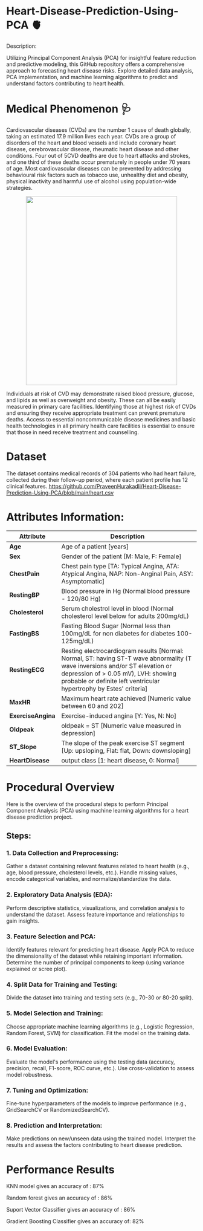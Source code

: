 # Heart-Disease-Prediction-Using-PCA 🫀


Description:

Utilizing Principal Component Analysis (PCA) for insightful feature reduction and predictive modeling, this GitHub repository offers a comprehensive approach to forecasting heart disease risks. Explore detailed data analysis, PCA implementation, and machine learning algorithms to predict and understand factors contributing to heart health.

# Medical Phenomenon 🩺

Cardiovascular diseases (CVDs) are the number 1 cause of death globally, taking an estimated 17.9 million lives each year. CVDs are a group of disorders of the heart and blood vessels and include coronary heart disease, cerebrovascular disease, rheumatic heart disease and other conditions. Four out of 5CVD deaths are due to heart attacks and strokes, and one third of these deaths occur prematurely in people under 70 years of age.
Most cardiovascular diseases can be prevented by addressing behavioural risk factors such as tobacco use, unhealthy diet and obesity, physical inactivity and harmful use of alcohol using population-wide strategies.



<p align="center">
<img src="https://media4.giphy.com/media/v1.Y2lkPTc5MGI3NjExbDZ0a20zMXZxdGZkM3BoaG92YXhhcnEzcjc2MDNweDBzYmVpaXAzMSZlcD12MV9pbnRlcm5hbF9naWZfYnlfaWQmY3Q9cw/l6JC0IxMDIS4QrUxO5/giphy.gif" width="400" height="500" />
</p>
Individuals at risk of CVD may demonstrate raised blood pressure, glucose, and lipids as well as overweight and obesity. These can all be easily measured in primary care facilities. Identifying those at highest risk of CVDs and ensuring they receive appropriate treatment can prevent premature deaths. Access to essential noncommunicable disease medicines and basic health technologies in all primary health care facilities is essential to ensure that those in need receive treatment and counselling.

# Dataset  

The dataset contains medical records of 304 patients who had heart failure, collected during their follow-up period, where each patient profile has 12 clinical features. https://github.com/PraveenHurakadli/Heart-Disease-Prediction-Using-PCA/blob/main/heart.csv

# Attributes Information:
<table>
<thead><tr>
<th>Attribute</th>
<th>Description</th>
</tr>
</thead>
<tbody>
<tr>
<td><strong>Age</strong></td>
<td>Age of a patient [years]</td>
</tr>
<tr>
<td><strong>Sex</strong></td>
<td>Gender of the patient [M: Male, F: Female]</td>
</tr>
<tr>
<td><strong>ChestPain</strong></td>
<td>Chest pain type [TA: Typical Angina, ATA: Atypical Angina, NAP: Non-Anginal Pain, ASY: Asymptomatic]</td>
</tr>
<tr>
<td><strong>RestingBP</strong></td>
<td>Blood pressure in Hg (Normal blood pressure - 120/80 Hg)</td>
</tr>
<tr>
<td><strong>Cholesterol</strong></td>
<td>Serum cholestrol level in blood (Normal cholesterol level below for adults 200mg/dL)</td>
</tr>
<tr>
<td><strong>FastingBS</strong></td>
<td>Fasting Blood Sugar (Normal less than 100mg/dL for non diabetes for diabetes 100-125mg/dL)</td>
</tr>
<tr>
<td><strong>RestingECG</strong></td>
<td>Resting electrocardiogram results [Normal: Normal, ST: having ST-T wave abnormality (T wave inversions and/or ST elevation or depression of &gt; 0.05 mV), LVH: showing probable or definite left ventricular hypertrophy by Estes' criteria]</td>
</tr>
<tr>
<td><strong>MaxHR</strong></td>
<td>Maximum heart rate achieved [Numeric value between 60 and 202]</td>
</tr>
<tr>
<td><strong>ExerciseAngina</strong></td>
<td>Exercise-induced angina [Y: Yes, N: No]</td>
</tr>
<tr>
<td><strong>Oldpeak</strong></td>
<td>oldpeak = ST [Numeric value measured in depression]</td>
</tr>
<tr>
<td><strong>ST_Slope</strong></td>
<td>The slope of the peak exercise ST segment [Up: upsloping, Flat: flat, Down: downsloping]</td>
</tr>
<tr>
<td><strong>HeartDisease</strong></td>
<td>output class [1: heart disease, 0: Normal]</td>
</tr>
</tbody>
</table>


# Procedural Overview

Here is the overview of the procedural steps to perform Principal Component Analysis (PCA) using machine learning algorithms for a heart disease prediction project.

## Steps:

### 1. Data Collection and Preprocessing:
Gather a dataset containing relevant features related to heart health (e.g., age, blood pressure, cholesterol levels, etc.).
Handle missing values, encode categorical variables, and normalize/standardize the data.

### 2. Exploratory Data Analysis (EDA):
Perform descriptive statistics, visualizations, and correlation analysis to understand the dataset.
Assess feature importance and relationships to gain insights.

### 3. Feature Selection and PCA:
Identify features relevant for predicting heart disease.
Apply PCA to reduce the dimensionality of the dataset while retaining important information.
Determine the number of principal components to keep (using variance explained or scree plot).

### 4. Split Data for Training and Testing:
Divide the dataset into training and testing sets (e.g., 70-30 or 80-20 split).

### 5. Model Selection and Training:
Choose appropriate machine learning algorithms (e.g., Logistic Regression, Random Forest, SVM) for classification.
Fit the model on the training data.

### 6. Model Evaluation:
Evaluate the model's performance using the testing data (accuracy, precision, recall, F1-score, ROC curve, etc.).
Use cross-validation to assess model robustness.

### 7. Tuning and Optimization:
Fine-tune hyperparameters of the models to improve performance (e.g., GridSearchCV or RandomizedSearchCV).

### 8. Prediction and Interpretation:
Make predictions on new/unseen data using the trained model.
Interpret the results and assess the factors contributing to heart disease prediction.

# Performance Results

KNN model gives an accuracy of : 87%

Random forest gives an accuracy of : 86%

Suport Vector Classifier gives an accuracy of : 86%

Gradient Boosting Classifier gives an accuracy of: 82%

